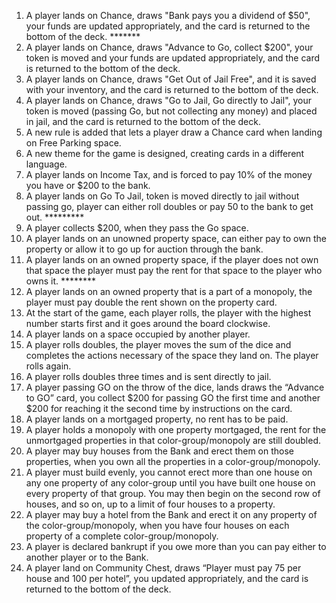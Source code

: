 1. A player lands on Chance, draws "Bank pays you a dividend of $50", your funds are updated appropriately, and the card is returned to the bottom of the deck. *******
2. A player lands on Chance, draws "Advance to Go, collect $200", your token is moved and your funds are updated appropriately, and the card is returned to the bottom of the deck.
3. A player lands on Chance, draws "Get Out of Jail Free", and it is saved with your inventory, and the card is returned to the bottom of the deck.
4. A player lands on Chance, draws "Go to Jail, Go directly to Jail", your token is moved (passing Go, but not collecting any money) and placed in jail, and the card is returned to the bottom of the deck.
5. A new rule is added that lets a player draw a Chance card when landing on Free Parking space.
6. A new theme for the game is designed, creating cards in a different language.
7. A player lands on Income Tax, and is forced to pay 10% of the money you have or $200 to the bank.   
8. A player lands on Go To Jail, token is moved directly to jail without passing go, player can either roll doubles or pay 50 to the bank to get out. *********
9. A player collects $200, when they pass the Go space. 
10. A player lands on an unowned property space, can either pay to own the property or allow it to go up for auction through the bank. 
11. A player lands on an owned property space, if the player does not own that space the player must pay the rent for that space to the player who owns it. ********
12. A player lands on an owned property that is a part of a monopoly, the player must pay double the rent shown on the property card.
13. At the start of the game, each player rolls, the player with the highest number starts first and it goes around the board clockwise.
14. A player lands on a space occupied by another player.
15. A player rolls doubles, the player moves the sum of the dice and completes the actions necessary of the space they land on. The player rolls again.
16. A player rolls doubles three times and is sent directly to jail.
17. A player passing GO on the throw of the dice, lands draws the “Advance to GO” card, you collect $200 for passing GO the first time and another $200 for reaching it the second time by instructions on the card.
18. A player lands on a mortgaged property, no rent has to be paid.
19. A player holds a monopoly with one property mortgaged, the rent for the unmortgaged properties in that color-group/monopoly are still doubled.
20. A player may buy houses from the Bank and erect them on those properties, when you own all the properties in a color-group/monopoly.
21. A player must build evenly, you cannot erect more than one house on any one property of any color-group until you have built one house on every property of that group. You may then begin on the second row of houses, and so on, up to a limit of four houses to a property.
22. A player may buy a hotel from the Bank and erect it on any property of the color-group/monopoly, when you have four houses on each property of a complete color-group/monopoly.
23. A player is declared bankrupt if you owe more than you can pay either to another player or to the Bank. 
24. A player land on Community Chest, draws “Player must pay 75 per house and 100 per hotel”, you updated appropriately, and the card is returned to the bottom of the deck.
